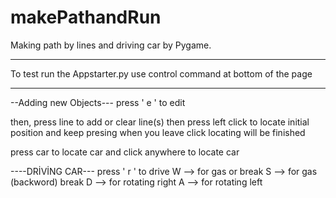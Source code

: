 # makePathandRun
Making path by lines and driving car by Pygame.

----------------------------------------------

To test run the Appstarter.py use control command at bottom of the page

----------------------------------------------










--Adding new Objects---
press ' e ' to edit

then,
press line to add or clear line(s)
    then press left click to locate initial position and keep presing when you leave click locating will be finished
    
press car to locate car
  and click anywhere to locate car

----DRİVİNG CAR---
press ' r ' to drive
W --> for gas or break
S --> for gas (backword) break
D --> for rotating right
A --> for rotating left
